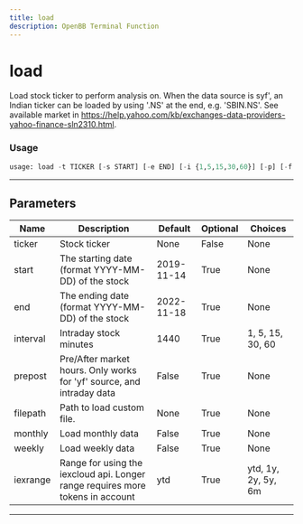 ```yaml
---
title: load
description: OpenBB Terminal Function
---
```


# load

Load stock ticker to perform analysis on. When the data source is syf', an Indian ticker can be loaded by using '.NS' at the end, e.g. 'SBIN.NS'. See available market in https://help.yahoo.com/kb/exchanges-data-providers-yahoo-finance-sln2310.html.

### Usage

```python
usage: load -t TICKER [-s START] [-e END] [-i {1,5,15,30,60}] [-p] [-f FILEPATH] [-m] [-w] [-r {ytd,1y,2y,5y,6m}]
```

---

## Parameters

| Name | Description | Default | Optional | Choices |
| ---- | ----------- | ------- | -------- | ------- |
| ticker | Stock ticker | None | False | None |
| start | The starting date (format YYYY-MM-DD) of the stock | 2019-11-14 | True | None |
| end | The ending date (format YYYY-MM-DD) of the stock | 2022-11-18 | True | None |
| interval | Intraday stock minutes | 1440 | True | 1, 5, 15, 30, 60 |
| prepost | Pre/After market hours. Only works for 'yf' source, and intraday data | False | True | None |
| filepath | Path to load custom file. | None | True | None |
| monthly | Load monthly data | False | True | None |
| weekly | Load weekly data | False | True | None |
| iexrange | Range for using the iexcloud api. Longer range requires more tokens in account | ytd | True | ytd, 1y, 2y, 5y, 6m |
---

